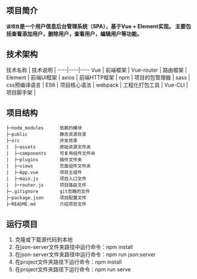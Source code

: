 ## 项目简介

**`该项目`是一个用户信息后台管理系统（SPA），基于Vue + Element实现。
主要包括查看添加用户，删除用户，查看用户，编辑用户等功能。**

## 技术架构

技术名称 | 技术说明 |
----|----|----
Vue | 前端框架 |
Vue-router | 路由框架 |
Element | 前端UI框架 |
axios | 前端HTTP框架 | 
npm | 项目的包管理器 |
sass | css预编译语言 |
ES6 | 项目核心语法 |
webpack | 工程化打包工具 |
Vue-CLI | 项目脚手架 |

## 项目结构
```
├─node_modules      依赖的模块 
├─public            静态资源目录
├─src               开发目录
|  ├─assets         原始资源文件夹
|  ├─components     可复用组件文件夹   
|  ├─plugins        插件文件夹
|  ├─views          页面组件文件夹
|  ├─App.vue        项目主组件
|  ├─main.js        项目入口文件
|  ├─router.js      项目路由文件
├─.gitignore        git忽略的文件
├─package.json      项目配置文件
├─README.md         介绍项目文件
```

## 运行项目

1. 克隆或下载源代码到本地
2. 在json-server文件夹路径中运行命令：npm install
3. 在json-server文件夹路径中运行命令：npm run json:server
4. 在project文件夹路径下运行命令：npm install
4. 在project文件夹路径下运行命令：npm run serve
